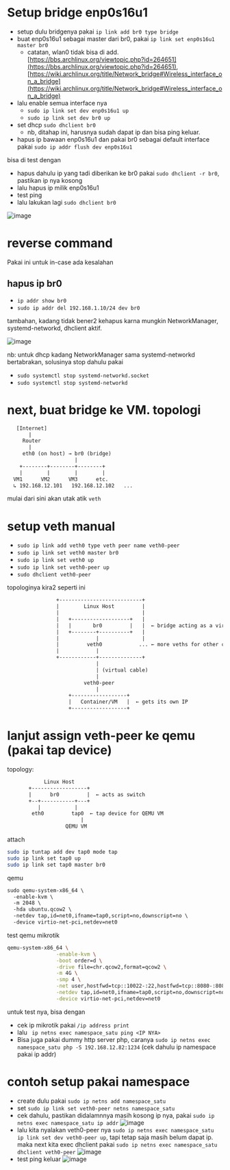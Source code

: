 # Setup bridge enp0s16u1

- setup dulu bridgenya pakai `ip link add br0 type bridge`
- buat enp0s16u1 sebagai master dari br0, pakai `ip link set enp0s16u1 master br0`
	- catatan, wlan0 tidak bisa di add. [https://bbs.archlinux.org/viewtopic.php?id=264651](https://bbs.archlinux.org/viewtopic.php?id=264651), [https://wiki.archlinux.org/title/Network_bridge#Wireless_interface_on_a_bridge](https://wiki.archlinux.org/title/Network_bridge#Wireless_interface_on_a_bridge)
- lalu enable semua interface nya
	- `sudo ip link set dev enp0s16u1 up`
	- `sudo ip link set dev br0 up`
- set dhcp `sudo dhclient br0`
	- nb, ditahap ini, harusnya sudah dapat ip dan bisa ping keluar.
- hapus ip bawaan enp0s16u1 dan pakai br0 sebagai default interface pakai `sudo ip addr flush dev enp0s16u1`

bisa di test dengan
- hapus dahulu ip yang tadi diberikan ke br0 pakai `sudo dhclient -r br0`, pastikan ip nya kosong
- lalu hapus ip milik enp0s16u1
- test ping
- lalu lakukan lagi `sudo dhclient br0`

![image](/assets/1b691564498dc373215573884ca30d7158cea49b44f53d17d2958e9222a4b8222cdfc38a294f0bf4bdfeca36d956e235deb899f3e8ec755f63c0c729.png)

# reverse command
Pakai ini untuk in-case ada kesalahan
## hapus ip br0
- `ip addr show br0`
- `sudo ip addr del 192.168.1.10/24 dev br0`

tambahan, kadang tidak bener2 kehapus karna mungkin NetworkManager, systemd-networkd, dhclient aktif.

![image](/assets/4de0445fce99e64ac0afd61922742bcf44ea710e3ca4ce1e6f11643aca1002b469648ce176789d7431aa0ff361e570f1eca3c2fa175f401cf0ee121e.png)

nb: untuk dhcp kadang NetworkManager sama systemd-networkd bertabrakan, solusinya stop dahulu pakai
- `sudo systemctl stop systemd-networkd.socket`
- `sudo systemctl stop systemd-networkd`

# next, buat bridge ke VM. topologi
```txt
   [Internet]
       |
     Router
       |
     eth0 (on host) → br0 (bridge)
                      |
    +--------+--------+--------+
    |        |        |        |
  VM1      VM2      VM3      etc.
  ↳ 192.168.12.101   192.168.12.102   ...

```

mulai dari sini akan utak atik `veth`

# setup veth manual
- `sudo ip link add veth0 type veth peer name veth0-peer`
- `sudo ip link set veth0 master br0`
- `sudo ip link set veth0 up`
- `sudo ip link set veth0-peer up`
- `sudo dhclient veth0-peer`

topologinya kira2 seperti ini

```txt
                +---------------------------+
                |        Linux Host         |
                |                           |
                |   +-------------------+   |
                |   |       br0         |   |  ← bridge acting as a virtual switch
                |   +--------+----------+   |
                |            |              |
                |         veth0            ... ← more veths for other containers/VMs
                |            |
                +------------+--------------+
                             |
                             | (virtual cable)
                             |
                         veth0-peer
                             |
                    +------------------+
                    |   Container/VM   |  ← gets its own IP
                    +------------------+

```

# lanjut assign veth-peer ke qemu (pakai tap device)

topology:
```txt
            Linux Host
       +------------------+
       |      br0         |  ← acts as switch
       +--+-----------+---+
          |           |
        eth0         tap0  ← tap device for QEMU VM
                        |
                   QEMU VM

```

attach
```sh
sudo ip tuntap add dev tap0 mode tap
sudo ip link set tap0 up
sudo ip link set tap0 master br0
```

qemu
```txt
sudo qemu-system-x86_64 \
  -enable-kvm \
  -m 2048 \
  -hda ubuntu.qcow2 \
  -netdev tap,id=net0,ifname=tap0,script=no,downscript=no \
  -device virtio-net-pci,netdev=net0

```

test qemu mikrotik
```sh
qemu-system-x86_64 \
                -enable-kvm \
                -boot order=d \
                -drive file=chr.qcow2,format=qcow2 \
                -m 4G \
                -smp 4 \
                -net user,hostfwd=tcp::10022-:22,hostfwd=tcp::8080-:8080 \
                -netdev tap,id=net0,ifname=tap0,script=no,downscript=no \
                -device virtio-net-pci,netdev=net0
```

untuk test nya, bisa dengan
- cek ip mikrotik pakai `/ip address print`
- lalu ` ip netns exec namespace_satu ping <IP NYA>`
- Bisa juga pakai dummy http server php, caranya `sudo ip netns exec namespace_satu php -S 192.168.12.82:1234` (cek dahulu ip namespace pakai ip addr)

# contoh setup pakai namespace 
- create dulu pakai `sudo ip netns add namespace_satu`
- set `sudo ip link set veth0-peer netns namespace_satu`
- cek dahulu, pastikan didalamnnya masih kosong ip nya, pakai `sudo ip netns exec namespace_satu ip addr`
![image](/assets/48984020250811e0f4a6c52d75940e5ba795f025c6ff2d76fbfc4d213bc7593b1555684a602581fa67772570e4708af35395540e36f8ecdf11295255.png)
- lalu kita nyalakan veth0-peer nya `sudo ip netns exec namespace_satu ip link set dev veth0-peer up`, tapi tetap saja masih belum dapat ip. maka next kita exec dhclient pakai `sudo ip netns exec namespace_satu dhclient veth0-peer`
![image](/assets/eef365d5a00b998adf7153b07c0c9f6fee144b5f0c44cae796269b1d3d6ac142cb75939a65b00ea84ec1828783e5d4b2574e62f77cdd8a1a79df87b0.png)
- test ping keluar
![image](/assets/cb4039e3828cd86cc73a5d980b39aceb4799ce9b4bfe34dc364ac87cd3e3500b12c118cf861de575ed4f86c2e1a98b8d3392bf43575726771234517e.png)

